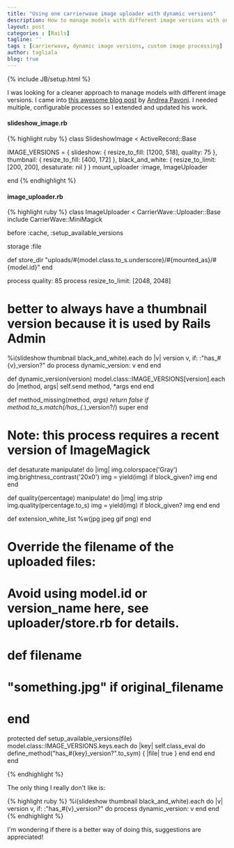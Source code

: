 ```yaml
---
title: "Using one carrierwave image uploader with dynamic versions"
description: How to manage models with different image versions with only one image uploader
layout: post
categories : [Rails]
tagline: ''
tags : [carrierwave, dynamic image versions, custom image processing]
author: tagliala
blog: true
---
```

{% include JB/setup.html %}

I was looking for a cleaner approach to manage models with different image versions. I came into [this awesome blog post](http://andreapavoni.com/blog/2012/3/using-one-carrierwave-image-uploader-with-different-sizes-on-several-models) by [Andrea Pavoni](http://andreapavoni.com/). I needed multiple, configurable processes so I extended and updated his work.

<!--more-->

#### slideshow_image.rb
{% highlight ruby %}
class SlideshowImage < ActiveRecord::Base

  IMAGE_VERSIONS = {
    slideshow: {
      resize_to_fill: [1200, 518],
      quality: 75
    },
    thumbnail: {
      resize_to_fill: [400, 172]
    },
    black_and_white: {
      resize_to_limit: [200, 200],
      desaturate: nil
    }
  }
  mount_uploader :image, ImageUploader

end
{% endhighlight %}

#### image_uploader.rb
{% highlight ruby %}
class ImageUploader < CarrierWave::Uploader::Base
  include CarrierWave::MiniMagick

  before :cache, :setup_available_versions

  storage :file

  def store_dir
    "uploads/#{model.class.to_s.underscore}/#{mounted_as}/#{model.id}"
  end

  process quality: 85
  process resize_to_limit: [2048, 2048]

  # better to always have a thumbnail version because it is used by Rails Admin
  %i(slideshow thumbnail black_and_white).each do |v|
    version v, if: :"has_#{v}_version?" do
      process dynamic_version: v
    end
  end

  def dynamic_version(version)
    model.class::IMAGE_VERSIONS[version].each do |method, args|
      self.send method, *args
    end
  end

  def method_missing(method, *args)
    return false if method.to_s.match(/has_(.*)_version\?/)
    super
  end

  # Note: this process requires a recent version of ImageMagick
  def desaturate
    manipulate! do |img|
      img.colorspace('Gray')
      img.brightness_contrast('20x0')
      img = yield(img) if block_given?
      img
    end
  end

  def quality(percentage)
    manipulate! do |img|
      img.strip
      img.quality(percentage.to_s)
      img = yield(img) if block_given?
      img
    end
  end

  def extension_white_list
    %w(jpg jpeg gif png)
  end

  # Override the filename of the uploaded files:
  # Avoid using model.id or version_name here, see uploader/store.rb for details.
  # def filename
  #   "something.jpg" if original_filename
  # end

  protected
  def setup_available_versions(file)
    model.class::IMAGE_VERSIONS.keys.each do |key|
      self.class_eval do
        define_method("has_#{key}_version?".to_sym) { |file| true }
      end
    end
  end
end

{% endhighlight %}

The only thing I really don't like is:

{% highlight ruby %}
%i(slideshow thumbnail black_and_white).each do |v|
  version v, if: :"has_#{v}_version?" do
    process dynamic_version: v
  end
end
{% endhighlight %}

I'm wondering if there is a better way of doing this, suggestions are appreciated!
